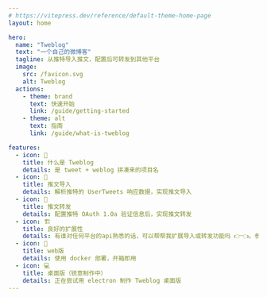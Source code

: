 ```yaml
---
# https://vitepress.dev/reference/default-theme-home-page
layout: home

hero:
  name: "Tweblog"
  text: "一个自己的微博客"
  tagline: 从推特导入推文，配置后可转发到其他平台
  image:
    src: /favicon.svg
    alt: Tweblog
  actions:
    - theme: brand
      text: 快速开始
      link: /guide/getting-started
    - theme: alt
      text: 指南
      link: /guide/what-is-tweblog

features:
  - icon: 👀
    title: 什么是 Tweblog
    details: 是 tweet + weblog 拼凑来的项目名
  - icon: 🛒
    title: 推文导入
    details: 解析推特的 UserTweets 响应数据，实现推文导入
  - icon: 🔗
    title: 推文转发
    details: 配置推特 OAuth 1.0a 验证信息后，实现推文转发
  - icon: 🏗
    title: 良好的扩展性
    details: 有谁对任何平台的api熟悉的话，可以帮帮我扩展导入或转发功能吗 👉👈。参考：扩展指南
  - icon: 🐳
    title: web版
    details: 使用 docker 部署，开箱即用
  - icon: 💻
    title: 桌面版（锐意制作中）
    details: 正在尝试用 electron 制作 Tweblog 桌面版
---
```

